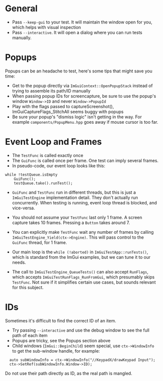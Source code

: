 # General

- Pass `--keep-gui` to your test. It will maintain the window open for you, which helps with visual inspection
- Pass `--interactive`. It will open a dialog where you can run tests manually.

# Popups

Popups can be an headache to test, here's some tips that might save you time:

- Get to the popup directly via `ImGuiContext::OpenPopupStack` instead of trying to assemble its path/ID manually
- When passing popup IDs for screencapture, be sure to use the popup's window `Window->ID` and never `Window->PopupId`
- Play with the flags passed to captureScreenshot(), ImGuiCaptureFlags_StitchAll seems buggy with popups
- Be sure your popup's "dismiss logic" isn't getting in the way. For example `components/PopupMenu.hpp` goes away if
  mouse cursor is too far.

# Event Loop and Frames

- The `TestFunc` is called exactly once
- The `GuiFunc` is called once per frame. One test can imply several frames.
- In pseudo-code, our event loop looks like this:

```
while !testQueue.isEmpty
    GuiFunc();
    testQueue.take().runTest();
```

- `GuiFunc` and `TestFunc` run in different threads, but this is just a `ImGuiTestEngine` implementation detail.
  They don't actually run concurrently. When testing is running, event loop thread is blocked, and vice-versa.

- You should not assume your `TestFunc` last only 1 frame. A screen capture takes 10 frames. Pressing a `Button` takes around 7.

- You can explicitly make `TestFunc` wait any number of frames by calling `ImGuiTestEngine_Yield(ctx->Engine)`.
  This will pass control to the `GuiFunc` thread, for 1 frame.

- Our main loop is the `while (!aborted)` in `ImGuiTestApp::runTests()`, which is standard from the ImGui examples, but we can tune it to our needs.

- The call to `ImGuiTestEngine_QueueTests()` can also accept `RunFlags`, which accepts `ImGuiTestRunFlags_RunFromGui`, which presumably skips `TestFunc`. Not sure if it simplifies certain use cases, but sounds relevant for this subject.

# IDs

Sometimes it's difficult to find the correct ID of an item.

- Try passing `--interactive` and use the debug window to see the full path of each item
- Popups are tricky, see the Popups section above
- Child windows (`ImGui::BeginChild`) seem special, use `ctx->WindowInfo` to get the sub-window handle, for example:

```
  auto subWindowInfo = ctx->WindowInfo("//KeypadX/drawKeypad Input");
  ctx->SetRef(subWindowInfo.Window->ID);
```

Do not use their path directly as ID, as the real path is mangled.
